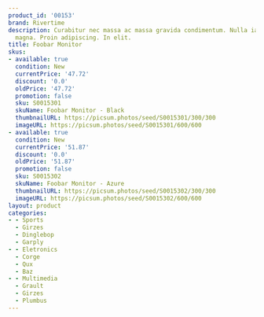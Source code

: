 ```yaml
---
product_id: '00153'
brand: Rivertime
description: Curabitur nec massa ac massa gravida condimentum. Nulla iaculis egestas
  magna. Proin adipiscing. In elit.
title: Foobar Monitor
skus:
- available: true
  condition: New
  currentPrice: '47.72'
  discount: '0.0'
  oldPrice: '47.72'
  promotion: false
  sku: S0015301
  skuName: Foobar Monitor - Black
  thumbnailURL: https://picsum.photos/seed/S0015301/300/300
  imageURL: https://picsum.photos/seed/S0015301/600/600
- available: true
  condition: New
  currentPrice: '51.87'
  discount: '0.0'
  oldPrice: '51.87'
  promotion: false
  sku: S0015302
  skuName: Foobar Monitor - Azure
  thumbnailURL: https://picsum.photos/seed/S0015302/300/300
  imageURL: https://picsum.photos/seed/S0015302/600/600
layout: product
categories:
- - Sports
  - Girzes
  - Dinglebop
  - Garply
- - Eletronics
  - Corge
  - Qux
  - Baz
- - Multimedia
  - Grault
  - Girzes
  - Plumbus
---
```

